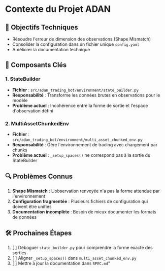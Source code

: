 # Contexte du Projet ADAN

## 🎯 Objectifs Techniques
- Résoudre l'erreur de dimension des observations (Shape Mismatch)
- Consolider la configuration dans un fichier unique `config.yaml`
- Améliorer la documentation technique

## 🧩 Composants Clés

### 1. StateBuilder
- **Fichier** : `src/adan_trading_bot/environment/state_builder.py`
- **Responsabilité** : Transforme les données brutes en observations pour le modèle
- **Problème actuel** : Incohérence entre la forme de sortie et l'espace d'observation défini

### 2. MultiAssetChunkedEnv
- **Fichier** : `src/adan_trading_bot/environment/multi_asset_chunked_env.py`
- **Responsabilité** : Gère l'environnement de trading avec chargement par chunks
- **Problème actuel** : `_setup_spaces()` ne correspond pas à la sortie du StateBuilder

## 🔍 Problèmes Connus
1. **Shape Mismatch** : L'observation renvoyée n'a pas la forme attendue par l'environnement
2. **Configuration fragmentée** : Plusieurs fichiers de configuration qui doivent être unifiés
3. **Documentation incomplète** : Besoin de mieux documenter les formats de données

## 🛠 Prochaines Étapes
1. [ ] Déboguer `state_builder.py` pour comprendre la forme exacte des sorties
2. [ ] Aligner `_setup_spaces()` dans `multi_asset_chunked_env.py`
3. [ ] Mettre à jour la documentation dans `SPEC.md`"
